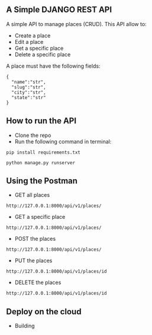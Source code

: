 ## A Simple DJANGO REST API

A simple API to manage places (CRUD). This API allow to:

* Create a place
* Edit a place
* Get a specific place
* Delete a specific place

A place must have the following fields:

```
{
  "name":"str",
  "slug":"str",
  "city":"str",
  "state":"str"
}
```

## How to run the API

* Clone the repo
* Run the following command in terminal:

```
pip install requirements.txt

python manage.py runserver

```

## Using the Postman

* GET all places

```
http://127.0.0.1:8000/api/v1/places/

```
* GET a specific place

```
http://127.0.0.1:8000/api/v1/places/

```

* POST the places

```
http://127.0.0.1:8000/api/v1/places/

```

* PUT the places

```
http://127.0.0.1:8000/api/v1/places/id

```
* DELETE the places

```
http://127.0.0.1:8000/api/v1/places/id

```

## Deploy on the cloud

* Building
